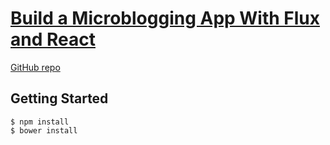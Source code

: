 # [Build a Microblogging App With Flux and React](https://code.tutsplus.com/courses/build-a-microblogging-app-with-flux-and-react/)
[GitHub repo](https://github.com/tutsplus/build-a-microblogging-app-with-react-and-flux/)


## Getting Started
```
$ npm install
$ bower install
```